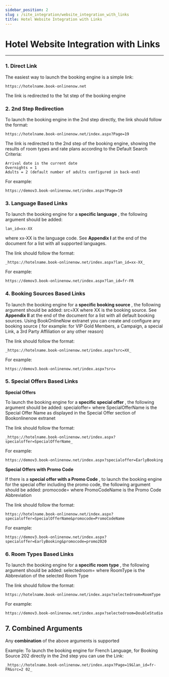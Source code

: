 ```yaml
---
sidebar_position: 2
slug : /site_integration/website_integration_with_links
title: Hotel Website Integration with Links
---
```

# Hotel Website Integration with Links
---

### 1.	Direct Link

The easiest way to launch the booking engine is a simple link:
```
https://hotelname.book-onlinenow.net
```
The link is redirected to the 1st step of the booking engine

### 2.	2nd Step Redirection

To launch the booking engine in the 2nd step directly, the link should follow the format:
```
https://hotelname.book-onlinenow.net/index.aspx?Page=19 
```
The link is redirected to the 2nd step of the booking engine, showing the results of room types and rate plans according to the Default Search Criteria:
```
Arrival date is the current date
Overnights = 1
Adults = 2 (default number of adults configured in back-end)  
```
For example:
```
https://demov3.book-onlinenow.net/index.aspx?Page=19 
```
### 3. Language Based Links

To launch the booking engine for a **specific language** , the following argument should
be added:
```
lan_id=xx-XX
```

where xx-XX is the language code. See **Appendix I** at the end of the document for a
list with all supported languages.

The link should follow the format:
```
_https://hotelname.book-onlinenow.net/index.aspx?lan_id=xx-XX_
```

For example:
```
https://demov3.book-onlinenow.net/index.aspx?lan_id=fr-FR
```

### 4. Booking Sources Based Links

To launch the booking engine for a **specific booking source** , the following argument
should be added:
src=XX
where XX is the booking source. See **Appendix II** at the end of the document for a
list with all default booking sources.
Using BookOnlineNow extranet you can create and configure any booking source (
for example: for VIP Gold Members, a Campaign, a special Link, a 3rd Party Affiliation
or any other reason)

The link should follow the format:
```
_https://hotelname.book-onlinenow.net/index.aspx?src=XX_
```

For example:
```
https://demov3.book-onlinenow.net/index.aspx?src=
```

### 5. Special Offers Based Links

**Special Offers**

To launch the booking engine for a **specific special offer** , the following argument
should be added:
specialoffer=<SpecialOfferName>
where SpecialOfferName is the Special Offer Name as displayed in the Special Offer
section of Bookonlinenow extranet

The link should follow the format:
```
_https://hotelname.book-onlinenow.net/index.aspx?specialoffer=SpecialOfferName_
```

For example:
```
https://demov3.book-onlinenow.net/index.aspx?specialoffer=EarlyBooking
```

**Special Offers with Promo Code**

If there is a **special offer with a Promo Code** , to launch the booking engine for the
special offer including the promo code, the following argument should be added:
promocode=<PromoCodeName>
where PromoCodeName is the Promo Code Abbreviation

The link should follow the format:
```
https://hotelname.book-onlinenow.net/index.aspx?specialoffer=SpecialOfferName&promocode=PromoCodeName
```
For example:
```
https://demov3.book-onlinenow.net/index.aspx?specialoffer=EarlyBooking&promocode=promo2020
```

### 6. Room Types Based Links

To launch the booking engine for a **specific room type** , the following argument should be added:
selectedroom=<RoomType>
where RoomType is the Abbreviation of the selected Room Type

The link should follow the format:
```
https://hotelname.book-onlinenow.net/index.aspx?selectedroom=RoomType
```

For example:
```
https://demov3.book-onlinenow.net/index.aspx?selectedroom=DoubleStudio
```

## 7. Combined Arguments

Any **combination** of the above arguments is supported

Example:
To launch the booking engine for French Language, for Booking Source 202 directly in the 2nd step you can use the Link:
```
_https://hotelname.book-onlinenow.net/index.aspx?Page=19&lan_id=fr-FR&src=2 02_
```
